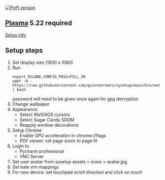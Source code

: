 [![PyPI version](https://badge.fury.io/py/sysetup.svg)](https://badge.fury.io/py/sysetup)

## [Plasma](https://kde.org/plasma-desktop/) 5.22 required

[Setup info](docs/setup-plasma.md)

## Setup steps
1) Set display size (1920 x 1080)
2) Run
   ```shell
   export RCLONE_CONFIG_PASS=FILL_IN
   wget -O - https://raw.githubusercontent.com/quintenroets/sysetup/main/bin/setup | bash
   ```
   password will need to be given once again for gpg decryption
3) Change wallpaper
4) Appearance
   * Select We10XOS cursors
   * Select Sugar Candy SDDM
   * Reapply window decorations
5) Setup Chrome
   * Enable GPU acceleration in chrome://flags
   * PDF viewer: set page zoom to page fit
6) Login to
   * Pycharm professional
   * VNC Server
9) Set user avatar from sysetup assets > icons > avatar.jpg
10) Set kate vim mappings
11) For new device: set touchpad scroll direction and click on touch
